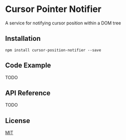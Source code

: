 # Cursor Pointer Notifier

A service for notifying cursor position within a DOM tree  

## Installation

```
npm install cursor-position-notifier --save
```

## Code Example

TODO

## API Reference

TODO

## License

[MIT](http://rem.mit-license.org)